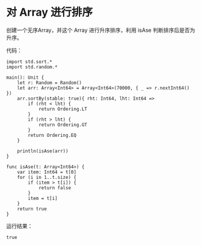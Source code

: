 # 对 Array 进行排序

创建一个无序Array，并这个 Array 进行升序排序，利用 isAse 判断排序后是否为升序。

代码：

<!-- verify -->

```cangjie
import std.sort.*
import std.random.*

main(): Unit {
    let r: Random = Random()
    let arr: Array<Int64> = Array<Int64>(70000, { _ => r.nextInt64() })
    arr.sortBy(stable: true){ rht: Int64, lht: Int64 =>
        if (rht < lht) {
            return Ordering.LT
        }
        if (rht > lht) {
            return Ordering.GT
        }
        return Ordering.EQ
    }

    println(isAse(arr))
}

func isAse(t: Array<Int64>) {
    var item: Int64 = t[0]
    for (i in 1..t.size) {
        if (item > t[i]) {
            return false
        }
        item = t[i]
    }
    return true
}
```

运行结果：

```text
true
```
